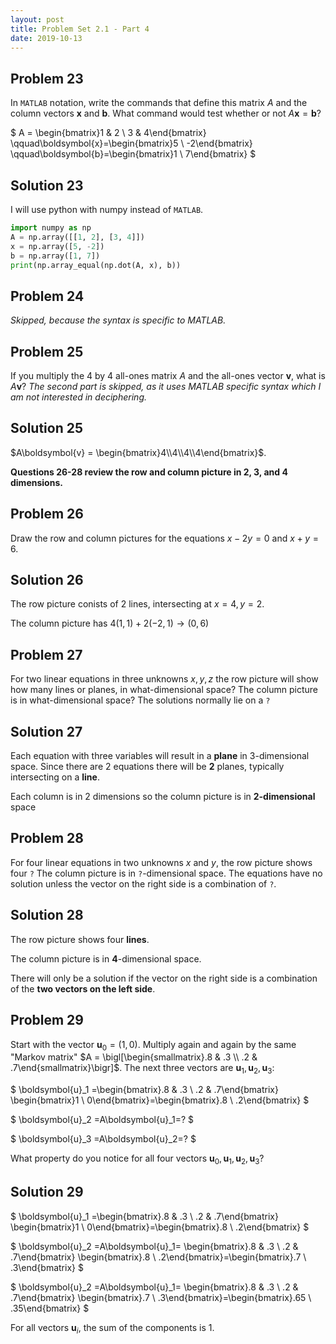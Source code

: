 ```yaml
---
layout: post
title: Problem Set 2.1 - Part 4
date: 2019-10-13
---
```

## Problem 23
In `MATLAB` notation, write the commands that define this matrix $A$ and the
column vectors $\boldsymbol{x}$ and $\boldsymbol{b}$. What command would test
whether or not $A\boldsymbol{x}=\boldsymbol{b}$?

$
A = \begin{bmatrix}1 & 2 \\ 3 & 4\end{bmatrix}
\qquad\boldsymbol{x}=\begin{bmatrix}5 \\ -2\end{bmatrix}
\qquad\boldsymbol{b}=\begin{bmatrix}1 \\ 7\end{bmatrix}
$

## Solution 23
I will use python with numpy instead of `MATLAB`.
```python
import numpy as np
A = np.array([[1, 2], [3, 4]])
x = np.array([5, -2])
b = np.array([1, 7])
print(np.array_equal(np.dot(A, x), b))
```

## Problem 24
_Skipped, because the syntax is specific to MATLAB._

## Problem 25
If you multiply the 4 by 4 all-ones matrix $A$ and the all-ones vector
$\boldsymbol{v}$, what is $A\boldsymbol{v}$?
_The second part is skipped, as it uses MATLAB specific syntax which I am not
interested in deciphering._

## Solution 25
$A\boldsymbol{v} = \begin{bmatrix}4\\4\\4\\4\end{bmatrix}$.

**Questions 26-28 review the row and column picture in 2, 3, and 4 dimensions.**

## Problem 26
Draw the row and column pictures for the equations $x-2y=0$ and $x+y=6$.

## Solution 26
The row picture conists of 2 lines, intersecting at $x=4, y=2$.

The column picture has $4(1, 1) + 2(-2, 1) \longrightarrow (0, 6)$

## Problem 27
For two linear equations in three unknowns $x,y,z$ the row picture will show how
many lines or planes, in what-dimensional space? The column picture is in
what-dimensional space? The solutions normally lie on a `?`

## Solution 27
Each equation with three variables will result in a **plane** in 3-dimensional
space. Since there are 2 equations there will be **2** planes, typically
intersecting on a **line**.

Each column is in 2 dimensions so the column picture is in **2-dimensional** space

## Problem 28
For four linear equations in two unknowns $x$ and $y$, the row picture shows
four `?` The column picture is in `?`-dimensional space. The equations have no
solution unless the vector on the right side is a combination of `?`.

## Solution 28
The row picture shows four **lines**.

The column picture is in **4**-dimensional space.

There will only be a solution if the vector on the right side is a combination
of the **two vectors on the left side**.

## Problem 29
Start with the vector $\boldsymbol{u}_0 = (1,0)$. Multiply again and again by
the same "Markov matrix" $A = \bigl[\begin{smallmatrix}.8 & .3 \\ .2 &
.7\end{smallmatrix}\bigr]$. The next three vectors are
$\boldsymbol{u}_1, \boldsymbol{u}_2, \boldsymbol{u}_3$:

$
\boldsymbol{u}_1 =\begin{bmatrix}.8 & .3 \\ .2 & .7\end{bmatrix}
\begin{bmatrix}1 \\ 0\end{bmatrix}=\begin{bmatrix}.8 \\ .2\end{bmatrix}
$

$
\boldsymbol{u}_2 =A\boldsymbol{u}_1=?
$

$
\boldsymbol{u}_3 =A\boldsymbol{u}_2=?
$

What property do you notice for all four vectors $\boldsymbol{u}_0,\boldsymbol{u}_1,\boldsymbol{u}_2,\boldsymbol{u}_3$?


## Solution 29
$
\boldsymbol{u}_1 =\begin{bmatrix}.8 & .3 \\ .2 & .7\end{bmatrix}
\begin{bmatrix}1 \\ 0\end{bmatrix}=\begin{bmatrix}.8 \\ .2\end{bmatrix}
$

$
\boldsymbol{u}_2 =A\boldsymbol{u}_1=
\begin{bmatrix}.8 & .3 \\ .2 & .7\end{bmatrix}
\begin{bmatrix}.8 \\ .2\end{bmatrix}=\begin{bmatrix}.7 \\ .3\end{bmatrix}
$

$
\boldsymbol{u}_2 =A\boldsymbol{u}_1=
\begin{bmatrix}.8 & .3 \\ .2 & .7\end{bmatrix}
\begin{bmatrix}.7 \\ .3\end{bmatrix}=\begin{bmatrix}.65 \\ .35\end{bmatrix}
$

For all vectors $\boldsymbol{u}_i$, the sum of the components is $1$.

